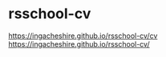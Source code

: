 # rsschool-cv
https://ingacheshire.github.io/rsschool-cv/cv
https://ingacheshire.github.io/rsschool-cv/